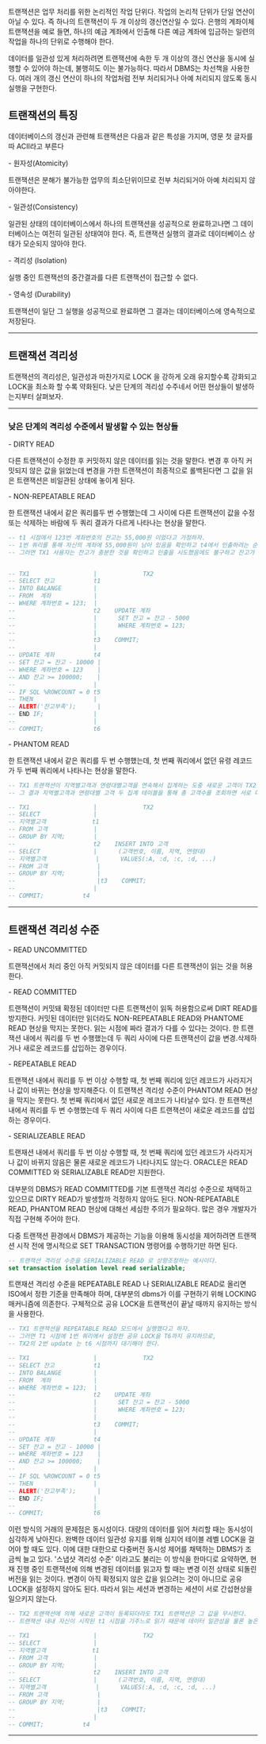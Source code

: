 트랜잭션은 업무 처리를 위한 논리적인 작업 단위다. 작업의 논리적 단위가 단일 연산이 아닐 수 있다. 즉 하나의 트랜잭션이 두 개 이상의 갱신연산일 수 있다. 은행의 계좌이체 트랜잭션을 예로 들면, 하나의 예금 계좌에서 인출해 다른 예금 계좌에 입금하는 일련의 작업을 하나의 단위로 수행해야 한다.

데이터를 일관성 있게 처리하려면 트랜잭션에 속한 두 개 이상의 갱신 연산을 동시에 실행할 수 있어야 하는데, 불행히도 이는 불가능하다. 따라서 DBMS는 차선책을 사용한다. 여러 개의 갱신 연산이 하나의 작업처럼 전부 처리되거나 아예 처리되지 않도록 동시 실행을 구현한다.

## 트랜잭션의 특징

데이터베이스의 갱신과 관련해 트랜잭션은 다음과 같은 특성을 가지며, 영문 첫 글자를 따 ACII라고 부른다

\- 원자성(Atomicity)

트랜잭션은 분해가 불가능한 업무의 최소단위이므로 전부 처리되거아 아예 처리되지 않아야한다.

\- 일관성(Consistency)

일관된 상태의 데이터베이스에서 하나의 트랜잭션을 성공적으로 완료하고나면 그 데이터베이스는 여전히 일관된 상태여야 한다. 즉, 트랜잭션 실행의 결과로 데이터베이스 상태가 모순되지 않아야 한다.

\- 격리성 (Isolation)

실행 중인 트랜잭션의 중간결과를 다른 트랜잭션이 접근할 수 없다.

\- 영속성 (Durability)

트랜잭션이 일단 그 실행을 성공적으로 완료하면 그 결과는 데이터베이스에 영속적으로 저장된다.

---

## 트랜잭션 격리성

트랜잭션의 격리성은, 일관성과 마찬가지로 LOCK 을 강하게 오래 유지할수록 강화되고 LOCK을 최소화 할 수록 약화된다. 낮은 단계의 격리성 수주네서 어떤 현상들이 발생하는지부터 살펴보자.

---

### 낮은 단계의 격리성 수준에서 발생할 수 있는 현상들

\- DIRTY READ

다른 트랜잭션이 수정한 후 커밋하지 않은 데이터를 읽는 것을 말한다. 변경 후 아직 커밋되지 않은 값을 읽었는데 변경을 가한 트랜잭션이 최종적으로 롤백된다면 그 값을 읽은 트랜잭션은 비일관된 상태에 놓이게 된다.

\- NON-REPEATABLE READ

한 트랜잭션 내에서 같은 쿼리를두 번 수행했는데 그 사이에 다른 트랜잭션이 값을 수정 또는 삭제하는 바람에 두 쿼리 결과가 다르게 나타나는 현상을 말한다.

```sql
-- t1 시점에서 123번 계좌번호의 잔고는 55,000원 이었다고 가정하자.
-- 1번 쿼리를 통해 자신의 계좌에 55,000원이 남아 있음을 확인하고 t4에서 인출하려는 순간 TX2 트랜잭션에 의해 계좌의 잔고가 5000원으로 변경됐다.
-- 그러면 TX1 사용자는 잔고가 충분한 것을 확인하고 인출을 시도했음에도 불구하고 잔고가 부족하다는 메시지를받게 된다.


-- TX1                  |             TX2
-- SELECT 잔고           t1
-- INTO BALANGE         |
-- FROM  계좌            |
-- WHERE 계좌번호 = 123;  |
--                      t2    UPDATE 계좌
--                      |      SET 잔고 = 잔고 - 5000
--                      |      WHERE 계좌번호 = 123;
--                      |
--                      t3    COMMIT;
--                      |
-- UPDATE 계좌           t4
-- SET 잔고 = 잔고 - 10000 |
-- WHERE 계좌번호 = 123    |
-- AND 잔고 >= 100000;    |
--                      |
-- IF SQL %ROWCOUNT = 0 t5
-- THEN                 |
-- ALERT('잔고부족');      |
-- END IF;              |
--                      |
-- COMMIT;              t6
```

\- PHANTOM READ

한 트랜잭션 내에서 같은 쿼리를 두 번 수행했는데, 첫 번째 쿼리에서 없던 유령 레코드가 두 번째 쿼리에서 나타나는 현상을 말한다.

```sql
-- TX1 트랜잭션이 지역별고객과 연령대별고객을 연속해서 집계하는 도중 새로운 고객이 TX2 트랜잭션에 의해 동록 됐다.
-- 그 결과 지역별고객과 연령대별 고객 두 집계 테이블을 통해 총 고객수를 조회하면 서로 다른 결과 값이 되는 상황에 놓이게 된다.

-- TX1                  |             TX2
-- SELECT               |
-- 지역별고객             t1
-- FROM 고객             |
-- GROUP BY 지역;        |
--                      t2    INSERT INTO 고객
-- SELECT               |      (고객번호, 이름, 지역, 연령대)
-- 지역별고객              |      VALUES(:A, :d, :c, :d, ...)
-- FROM 고객              |
-- GROUP BY 지역;         |
--                       |t3    COMMIT;
--                      |
-- COMMIT;           t4
```

---

## 트랜잭션 격리성 수준

\- READ UNCOMMITTED

트랜잭션에서 처리 중인 아직 커밋되지 않은 데이터를 다른 트랜잭션이 읽는 것을 허용한다.

\- READ COMMITTED

트랜잭션이 커밋돼 확정된 데이터만 다른 트랜잭션이 읽독 허용함으로써 DIRT READ를 방지한다.
커밋된 데이터만 읽더라도 NON-REPEATABLE READ와 PHANTOME READ 현상을 막지는 못한다. 읽는 시점에 짜라 결과가 다를 수 있다는 것이다.
한 트랜잭션 내에서 쿼리를 두 번 수행했는데 두 쿼리 사이에 다른 트랜잭션이 값을 변경.삭제하거나 새로운 레코드를 삽입하는 경우이다.

\- REPEATABLE READ

트랜잭션 내에서 쿼리를 두 번 이상 수행할 때, 첫 번째 쿼리에 있던 레코드가 사라지거나 값이 바뀌는 현상을 방지해준다.
이 트랜잭션 격리성 수준이 PHANTOM READ 현상을 막지는 못한다. 첫 번째 쿼리에서 없던 새로운 레코드가 나타날수 있다.
한 트랜잭션 내에서 쿼리를 두 번 수행했는데 두 쿼리 사이에 다른 트랜잭션이 새로운 레코드를 삽입하는 경우이다.

\- SERIALIZEABLE READ

트랜재션 내에서 쿼리를 두 번 이상 수행할 때, 첫 번째 쿼리에 있던 레코드가 사라지거나 값이 바뀌지 않음은 물론 새로운 레코드가 나타나지도 않는다.
ORACLE은 READ COMMITTED 와 SERIALIZABLE READ만 지원한다.

대부분의 DBMS가 READ COMMITTED를 기본 트랜잭션 격리성 수준으로 채택하고 있으므로 DIRTY READ가 발생할까 걱정하지 않아도 된다.
NON-REPEATABLE READ, PHANTOM READ 현상에 대해선 세심한 주의가 필요하다. 많은 경우 개발자가 직접 구현해 주어야 한다.

다중 트랜잭션 환경에서 DBMS가 제공하는 기능을 이용해 동시성을 제어하려면 트랜잭션 시작 전에 명시적으로 SET TRANSACTION 명령어를 수행하기만 하면 된다.

```sql
-- 트랜잭션 격리성 수준을 SERIALIZABLE READ 로 상향조정하는 예시이다.
set transaction isolation level read serializable;
```

트랜재션 격리성 수준을 REPEATABLE READ 나 SERIALIZABLE READ로 올리면 ISO에서 정한 기준을 만족해야 하며, 대부분의 dbms가 이를 구현하기 위해 LOCKING 매커니즘에 의존한다.
구체적으로 공유 LOCK을 트랜잭션이 끝날 때까지 유지하는 방식을 사용한다.

```sql
-- TX1 트랜잭션을 REPEATABLE READ 모드에서 실행했다고 하자.
-- 그러면 T1 시점에 1번 쿼리에서 설정한 공유 LOCK을 T6까지 유지하므로,
-- TX2의 2번 update 는 t6 시점까지 대기해야 한다.

-- TX1                  |             TX2
-- SELECT 잔고           t1
-- INTO BALANGE         |
-- FROM  계좌            |
-- WHERE 계좌번호 = 123;  |
--                      t2    UPDATE 계좌
--                      |      SET 잔고 = 잔고 - 5000
--                      |      WHERE 계좌번호 = 123;
--                      |
--                      t3    COMMIT;
--                      |
-- UPDATE 계좌           t4
-- SET 잔고 = 잔고 - 10000 |
-- WHERE 계좌번호 = 123    |
-- AND 잔고 >= 100000;    |
--                      |
-- IF SQL %ROWCOUNT = 0 t5
-- THEN                 |
-- ALERT('잔고부족');      |
-- END IF;              |
--                      |
-- COMMIT;              t6
```

이런 방식의 거래의 문제점은 동시성이다. 대량의 데이터를 읽어 처리할 때는 동시성이 심각하게 낮아진다. 완벽한 데이터 일관성 유지를 위해 심지어 테이블 레벨 LOCK을 걸어야 할 때도 있다.
이에 대한 대한으로 다중버전 동시성 제어를 채택하는 DBMS가 조금씩 늘고 있다. '스냅샷 격리성 수준' 이라고도 불리는 이 방식을 한마디로 요약하면, 현재 진행 중인 트랜잭션에 의해 변경된 데이터를 읽고자 할 때는 변경 이전 상태로
되돌린 버전을 읽는 것이다. 변경이 아직 확정되지 않은 값을 읽으려는 것이 아니므로 공유 LOCK을 설정하지 않아도 된다. 따라서 읽는 세션과 변경하는 세션이 서로 간섭현상을 일으키지 않는다.

```sql
-- TX2 트랜잭션에 의해 새로운 고객이 등록되더라도 TX1 트랜잭션은 그 값을 무시한다.
-- 트랜잭션 내내 자신이 시작된 t1 시점을 기주느로 읽기 때문에 데이터 일관성을 물론 높은 동시성을 유지할 수 있다.

-- TX1                  |             TX2
-- SELECT               |
-- 지역별고객             t1
-- FROM 고객             |
-- GROUP BY 지역;        |
--                      t2    INSERT INTO 고객
-- SELECT               |      (고객번호, 이름, 지역, 연령대)
-- 지역별고객              |      VALUES(:A, :d, :c, :d, ...)
-- FROM 고객              |
-- GROUP BY 지역;         |
--                       |t3    COMMIT;
--                      |
-- COMMIT;           t4
```

---
